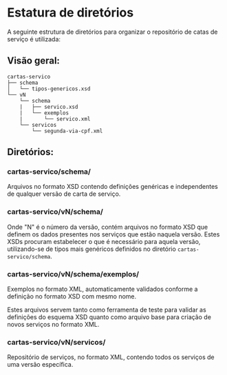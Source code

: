 # Estatura de diretórios

A seguinte estrutura de diretórios para organizar o repositório de catas de serviço é utilizada:

## Visão geral:

```
cartas-servico
├── schema
│   └── tipos-genericos.xsd
└── vN
    └── schema
    |   ├── servico.xsd
    |   └── exemplos
    |       └── servico.xml
    └── servicos
        └── segunda-via-cpf.xml
```

## Diretórios:

### cartas-servico/schema/

Arquivos no formato XSD contendo definições genéricas e independentes de qualquer versão de carta de serviço.

### cartas-servico/vN/schema/

Onde "N" é o número da versão, contém arquivos no formato XSD que definem os dados presentes nos serviços que estão
naquela versão. Estes XSDs procuram estabelecer o que é necessário para aquela versão, utilizando-se de tipos mais 
genéricos definidos no diretório `cartas-servico/schema`.

### cartas-servico/vN/schema/exemplos/

Exemplos no formato XML, automaticamente validados conforme a definição no formato XSD com mesmo nome.

Estes arquivos servem tanto como ferramenta de teste para validar as definições do esquema XSD quanto como arquivo base 
para criação de novos serviços no formato XML.

### cartas-servico/vN/servicos/

Repositório de serviços, no formato XML, contendo todos os serviços de uma versão específica.
